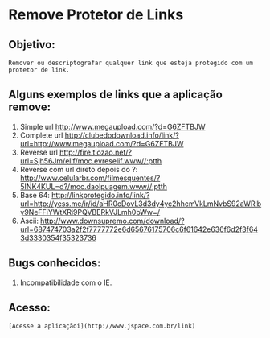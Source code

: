 Remove Protetor de Links
========================

Objetivo:
---------
	Remover ou descriptografar qualquer link que esteja protegido com um protetor de link.

Alguns exemplos de links que a aplicação remove:
-------------------------------------------------

1. Simple url
     http://www.megaupload.com/?d=G6ZFTBJW
2. Complete url
     http://clubedodownload.info/link/?url=http://www.megaupload.com/?d=G6ZFTBJW
3. Reverse url
     http://fire.tiozao.net/?url=Sjh56Jm/elif/moc.evreselif.www//:ptth
4. Reverse com url direto depois do ?:
     http://www.celularbr.com/filmesquentes/?5INK4KUL=d?/moc.daolpuagem.www//:ptth
5. Base 64: 
     http://linkprotegido.info/link/?url=http://yess.me/ir/id/aHR0cDovL3d3dy4yc2hhcmVkLmNvbS92aWRlby9NeFFiYWtXRi9PQVBERkVJLmh0bWw=/  
6. Ascii:
    http://www.downsupremo.com/download/?url=687474703a2f2f7777772e6d65676175706c6f61642e636f6d2f3f643d3330354f35323736
   
 Bugs conhecidos:
 ----------------
1.  Incompatibilidade com o IE.

Acesso:
-------
	[Acesse a aplicaçãoi](http://www.jspace.com.br/link)

